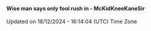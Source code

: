 #### Wise man says only fool rush in - McKidKneeKaneSir
Updated on 18/12/2024 - 16:14:04 (UTC) Time Zone
